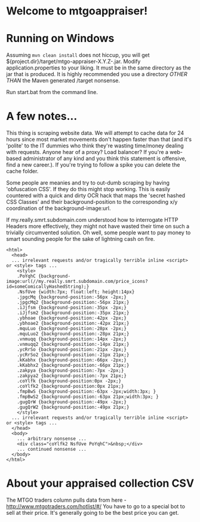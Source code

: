 Welcome to mtgoappraiser!
=========================

# Running on Windows

Assuming `mvn clean install` does not hiccup, you will get ${project.dir}/target/mtgo-appraiser-X.Y.Z-.jar. Modify application.properties to your liking. It must be in the same directory as the jar that is produced. It is highly recommended you use a directory _OTHER THAN_ the Maven generated /target nonsense.

Run start.bat from the command line.

# A few notes...

This thing is scraping website data. We will attempt to cache data for 24 hours since most market movements don't happen faster than that (and it's 'polite' to the IT dummies who think they're wasting time/money dealing with requests. Anyone hear of a proxy? Load balancer? If you're a web-based administrator of any kind and you think this statement is offensive, find a new career.). If you're trying to follow a spike you can delete the cache folder.

Some people are meanies and try to out-dumb scraping by having 'obfuscation CSS'. If they do this might stop working. This is easily countered with a quick and dirty OCR hack that maps the 'secret hashed CSS Classes' and their background-position to the corresponding x/y coordination of the background-image:url.

If my.really.smrt.subdomain.com understood how to interrogate HTTP Headers more effectively, they might not have wasted their time on such a trivially circumvented solution. Oh well, some people want to pay money to smart sounding people for the sake of lightning cash on fire.

```
<html>
  <head>
  ... irrelevant requests and/or tragically terrible inline <script> or <style> tags ...
    <style>
    .PoYqhC {background-image:url(//my.really.smrt.subdomain.com/price_icons?id=someComicallyHashedString);}	
    .NsfUve {width:7px; float:left; height:14px}
    .jpgcMq {background-position:-56px -2px;}
    .jpgcMq2 {background-position:-56px 21px;}
    .iJjfsm {background-position:-35px -2px;}
    .iJjfsm2 {background-position:-35px 21px;}
    .ybhoae {background-position:-42px -2px;}
    .ybhoae2 {background-position:-42px 21px;}
    .mquLuo {background-position:-28px -2px;}
    .mquLuo2 {background-position:-28px 21px;}
    .vnmuqq {background-position:-14px -2px;}
    .vnmuqq2 {background-position:-14px 21px;}
    .ycRrSo {background-position:-21px -2px;}
    .ycRrSo2 {background-position:-21px 21px;}
    .kKabhx {background-position:-66px -2px;}
    .kKabhx2 {background-position:-66px 21px;}
    .zakpya {background-position:-7px -2px;}
    .zakpya2 {background-position:-7px 21px;}
    .coYlfk {background-position:0px -2px;}
    .coYlfk2 {background-position:0px 21px;}
    .fmpBwS {background-position:-63px -2px;width:3px; }
    .fmpBwS2 {background-position:-63px 21px;width:3px; }
    .gugQrW {background-position:-49px -2px;}
    .gugQrW2 {background-position:-49px 21px;}
    </style>  
  ... irrelevant requests and/or tragically terrible inline <script> or <style> tags ...    
  </head>
  <body>
    ... arbitrary nonsense ...
    <div class="coYlfk2 NsfUve PoYqhC">&nbsp;</div>
    ... continued nonsense ...
  </body>
</html>
```

# About your appraised collection CSV

The MTGO traders column pulls data from here - http://www.mtgotraders.com/hotlist/#/
You have to go to a special bot to sell at their price. It's generally going to be the best price you can get.
